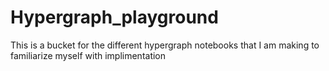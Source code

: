 # Hypergraph_playground
This is a bucket for the different hypergraph notebooks that I am making to familiarize myself with implimentation 
